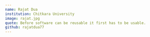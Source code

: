 ```yaml
---
name: Rajat Dua
institution: Chitkara University
image: rajat.jpg
quote: Before software can be reusable it first has to be usable. 
github: rajatdua77
---
```

